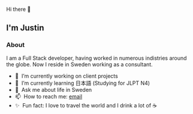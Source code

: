 Hi there :wave:

I'm Justin
---

### About

I am a Full Stack developer, having worked in numerous indistries around the globe.
Now I reside in Sweden working as a consultant.


- :telescope:&nbsp;       I’m currently working on client projects
- :seedling:&nbsp;        I’m currently learning 日本語 (Studying for JLPT N4)
- :speech_balloon:&nbsp;  Ask me about life in Sweden
- :mailbox:&nbsp;         How to reach me: <a href="mailto:github@cyber-lane.se">email</a>
- :sparkles:&nbsp;        Fun fact: I love to travel the world and I drink a lot of :coffee:
